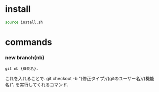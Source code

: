 # install
```bash
source install.sh
```


# commands

### new branch(nb)
```
git nb {機能名}. 
```  
これを入れることで. 
git checkout -b "{修正タイプ}/{gitのユーザー名}/{機能名}". 
を実行してくれるコマンド. 
